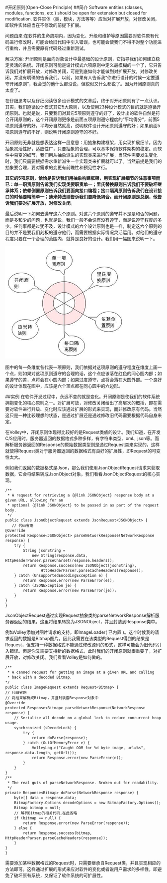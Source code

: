 #开闭原则(Open-Close Principle)
##简介
Software entities (classes, modules, functions, etc.) should be open for extension but closed for modification.
软件实体（类，模块，方法等等）应当对扩展开放，对修改关闭，即软件实体应当在不修改的前提下扩展。

问题由来:在软件的生命周期内，因为变化、升级和维护等原因需要对软件原有代码进行修改时，可能会给旧代码中引入错误，也可能会使我们不得不对整个功能进行重构，并且需要原有代码经过重新测试。

解决方案: 开闭原则是面向对象设计中最基础的设计原则，它指导我们如何建立稳定灵活的系统。开闭原则可能是设计模式六项原则中定义最模糊的一个了，它只告诉我们对扩展开放，对修改关闭，可是到底如何才能做到对扩展开放，对修改关闭，并没有明确的告诉我们。以前，如果有人告诉我“你进行设计的时候一定要遵守开闭原则”，我会觉的他什么都没说，但貌似又什么都说了。因为开闭原则真的太虚了。

  在仔细思考以及仔细阅读很多设计模式的文章后，终于对开闭原则有了一点认识。其实，我们遵循设计模式其它5大原则，以及使用23种设计模式的目的就是遵循开闭原则。也就是说，只要我们对其它5项原则遵守的好了，设计出的软件自然是符合开闭原则的，这个开闭原则更像是前面五项原则遵守程度的“平均得分”，前面5项原则遵守的好，平均分自然就高，说明软件设计开闭原则遵守的好；如果前面5项原则遵守的不好，则说明开闭原则遵守的不好。
  
  开闭原则无非就是想表达这样一层意思：用抽象构建框架，用实现扩展细节。因为抽象灵活性好，适应性广，只要抽象的合理，可以基本保持软件架构的稳定。而软件中易变的细节，我们用从抽象派生的实现类来进行扩展，当软件需要发生变化时，我们只需要根据需求重新派生一个实现类来扩展就可以了。当然前提是我们的抽象要合理，要对需求的变更有前瞻性和预见性才行。


**其它的5项原则，恰恰是告诉我们用抽象构建框架，用实现扩展细节的注意事项而已：单一职责原则告诉我们实现类要职责单一；里氏替换原则告诉我们不要破坏继承体系；依赖倒置原则告诉我们要面向接口编程；接口隔离原则告诉我们在设计接口的时候要精简单一；迪米特法则告诉我们要降低耦合。而开闭原则是总纲，他告诉我们要对扩展开放，对修改关闭**。

最后说明一下如何去遵守这六个原则。对这六个原则的遵守并不是是和否的问题，而是多和少的问题，也就是说，我们一般不会说有没有遵守，而是说遵守程度的多少。任何事都是过犹不及，设计模式的六个设计原则也是一样，制定这六个原则的目的并不是要我们刻板的遵守他们，而需要根据实际情况灵活运用。对他们的遵守程度只要在一个合理的范围内，就算是良好的设计。我们用一幅图来说明一下。

![allPrinciple](./allPrinciple.jpeg)

图中的每一条维度各代表一项原则，我们依据对这项原则的遵守程度在维度上画一个点，则如果对这项原则遵守的合理的话，这个点应该落在红色的同心圆内部；如果遵守的差，点将会在小圆内部；如果过度遵守，点将会落在大圆外部。一个良好的设计体现在图中，应该是六个顶点都在同心圆中的六边形。

##实例
在软件开发过程中，永远不变的就是变化。开闭原则是使我们的软件系统拥抱变化的核心原则之一。对扩展可放，对修改关闭给出了高层次的概括，即在需要对软件进行升级、变化时应该通过扩展的形式来实现，而非修改原有代码。当然这只是一种比较理想的状态，是通过扩展还是通过修改旧代码需要根据代码自身来定。

在Volley中，开闭原则体现得比较好的是Request类族的设计。我们知道，在开发C/S应用时，服务器返回的数据格式多种多样，有字符串类型、xml、json等。而解析服务器返回的Response的原始数据类型则是通过Request类来实现的，这样就使得Request类对于服务器返回的数据格式有良好的扩展性，即Request的可变性太大。

例如我们返回的数据格式是Json，那么我们使用JsonObjectRequest请求来获取数据，它会将结果转成JsonObject对象，我们看看JsonObjectRequest的核心实现。

	/**
     * A request for retrieving a {@link JSONObject} response body at a given URL, allowing for an
     * optional {@link JSONObject} to be passed in as part of the request body.
     */
    public class JsonObjectRequest extends JsonRequest<JSONObject> {
       // 代码省略
    @Override
    protected Response<JSONObject> parseNetworkResponse(NetworkResponse response) {
        try {
            String jsonString =
                new String(response.data, HttpHeaderParser.parseCharset(response.headers));
            return Response.success(new JSONObject(jsonString),
                    HttpHeaderParser.parseCacheHeaders(response));
        } catch (UnsupportedEncodingException e) {
            return Response.error(new ParseError(e));
        } catch (JSONException je) {
            return Response.error(new ParseError(je));
        }
    }
	}
JsonObjectRequest通过实现Request抽象类的parseNetworkResponse解析服务器返回的结果，这里将结果转换为JSONObject，并且封装到Response类中。

例如Volley添加对图片请求的支持，即ImageLoader( 已内置 )。这个时候我的请求返回的数据是Bitmap图片。因此我需要在该类型的Request得到的结果是Request，但支持一种数据格式不能通过修改源码的形式，这样可能会为旧代码引入错误。但是你又需要支持新的数据格式，此时我们的开闭原则就很重要了，对扩展开放，对修改关闭。我们看看Volley是如何做的。


    /**
     * A canned request for getting an image at a given URL and calling
     * back with a decoded Bitmap.
    */
    public class ImageRequest extends Request<Bitmap> {
	// 代码省略
	// 将结果解析成Bitmap，并且封装套Response对象中
    @Override
    protected Response<Bitmap> parseNetworkResponse(NetworkResponse response) {
        // Serialize all decode on a global lock to reduce concurrent heap usage.
        synchronized (sDecodeLock) {
            try {
                return doParse(response);
            } catch (OutOfMemoryError e) {
                VolleyLog.e("Caught OOM for %d byte image, url=%s", response.data.length, getUrl());
                return Response.error(new ParseError(e));
            }
        }
    }
    /**
     * The real guts of parseNetworkResponse. Broken out for readability.
     */
    private Response<Bitmap> doParse(NetworkResponse response) {
        byte[] data = response.data;
        BitmapFactory.Options decodeOptions = new BitmapFactory.Options();
        Bitmap bitmap = null;
        // 解析Bitmap的相关代码,在此省略
        if (bitmap == null) {
            return Response.error(new ParseError(response));
        } else {
            return Response.success(bitmap, HttpHeaderParser.parseCacheHeaders(response));
        }
    }
	}
	
需要添加某种数据格式的Request时，只需要继承自Request类，并且实现相应的方法即可。这样通过扩展的形式来应对软件的变化或者说用户需求的多样性，即避免了破坏原有系统，又保证了软件系统的可扩展性。
